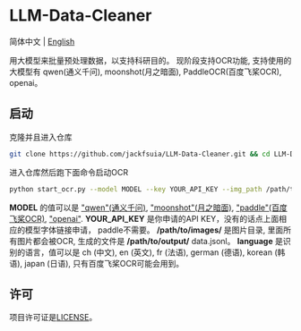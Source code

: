 # LLM-Data-Cleaner

简体中文 | [English](README_en.md) 

用大模型来批量预处理数据，以支持科研目的。 现阶段支持OCR功能, 支持使用的大模型有 qwen(通义千问), moonshot(月之暗面), PaddleOCR(百度飞桨OCR), openai。
## 启动
克隆并且进入仓库
```bash
git clone https://github.com/jackfsuia/LLM-Data-Cleaner.git && cd LLM-Data-Cleaner
```
进入仓库然后跑下面命令启动OCR
```bash
python start_ocr.py --model MODEL --key YOUR_API_KEY --img_path /path/to/images/ --outdir /path/to/output/ --lang language
```
**MODEL** 的值可以是 ["qwen"(通义千问)](https://help.aliyun.com/zh/dashscope/developer-reference/activate-dashscope-and-create-an-api-key), ["moonshot"(月之暗面)](https://platform.moonshot.cn/console/api-keys), ["paddle"(百度飞桨OCR)](https://github.com/PaddlePaddle/PaddleOCR), ["openai"](https://platform.openai.com/docs/models/overview). **YOUR_API_KEY** 是你申请的API KEY，没有的话点上面相应的模型字体链接申请， paddle不需要。 **/path/to/images/** 是图片目录, 里面所有图片都会被OCR, 生成的文件是 **/path/to/output/** data.jsonl。 **language** 是识别的语言，值可以是 ch (中文), en (英文), fr (法语), german (德语), korean (韩语), japan (日语), 只有百度飞桨OCR可能会用到。

## 许可

项目许可证是[LICENSE](LICENSE)。
